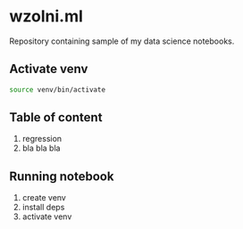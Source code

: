 # wzolni.ml

Repository containing sample of my data science notebooks.

## Activate venv

```sh
source venv/bin/activate
```

## Table of content

1. regression
2. bla bla bla

## Running notebook

1. create venv
2. install deps
3. activate venv
